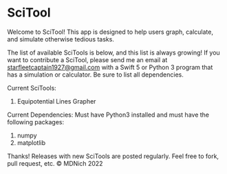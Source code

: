 # SciTool
Welcome to SciTool!
This app is designed to help users graph, calculate, and simulate otherwise tedious tasks.

The list of available SciTools is below, and this list is always growing!
If you want to contribute a SciTool, please send me an email at starfleetcaptain1927@gmail.com
with a Swift 5 or Python 3 program that has a simulation or calculator. Be sure to list all dependencies.

Current SciTools: 
1. Equipotential Lines Grapher

Current Dependencies: Must have Python3 installed and must have the following packages:
1. numpy
2. matplotlib

Thanks!
Releases with new SciTools are posted regularly.
Feel free to fork, pull request, etc.
© MDNich 2022

